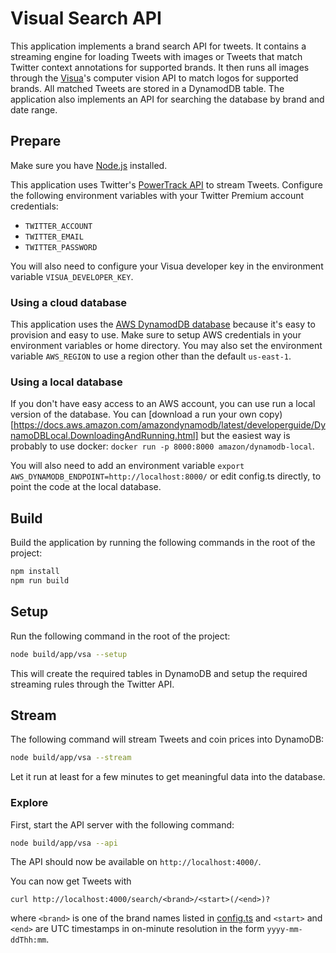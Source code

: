 # Visual Search API

This application implements a brand search API for tweets. It contains a streaming engine for loading Tweets with
images or Tweets that match Twitter context annotations for supported brands. It then runs all images through
the [Visua](https://visua.com/)'s computer vision API to match logos for supported brands. All matched Tweets
are stored in a DynamodDB table. The application also implements an API for searching the database by brand and
date range.

## Prepare

Make sure you have [Node.js](https://nodejs.org/) installed.

This application uses Twitter's
[PowerTrack API](https://developer.twitter.com/en/docs/twitter-api/enterprise/powertrack-api/overview) to
stream Tweets. Configure the following environment variables with your Twitter Premium account credentials:

* `TWITTER_ACCOUNT`
* `TWITTER_EMAIL`
* `TWITTER_PASSWORD`

You will also need to configure your Visua developer key in the environment variable `VISUA_DEVELOPER_KEY`.

### Using a cloud database

This application uses the [AWS DynamodDB database](https://aws.amazon.com/dynamodb/) because it's easy to
provision and easy to use. Make sure to setup AWS credentials in your environment variables or home
directory. You may also set the environment variable `AWS_REGION` to use a region other than the
default `us-east-1`.

### Using a local database

If you don't have easy access to an AWS account, you can use run a local version of the database. You can
[download a run your own copy)[https://docs.aws.amazon.com/amazondynamodb/latest/developerguide/DynamoDBLocal.DownloadingAndRunning.html]
but the easiest way is probably to use docker: `docker run -p 8000:8000 amazon/dynamodb-local`.

You will also need to add an environment variable `export AWS_DYNAMODB_ENDPOINT=http://localhost:8000/` or
edit config.ts directly, to point the code at the local database.

## Build

Build the application by running the following commands in the root of the project:

```bash
npm install
npm run build
```

## Setup

Run the following command in the root of the project:

```bash
node build/app/vsa --setup
```

This will create the required tables in DynamoDB and setup the required streaming rules through the
Twitter API.

## Stream

The following command will stream Tweets and coin prices into DynamoDB:

```bash
node build/app/vsa --stream
```

Let it run at least for a few minutes to get meaningful data into the database.

### Explore

First, start the API server with the following command:

```bash
node build/app/vsa --api
```

The API should now be available on `http://localhost:4000/`.

You can now get Tweets with

```
curl http://localhost:4000/search/<brand>/<start>(/<end>)?
```

where `<brand>` is one of the brand names listed in [config.ts](./config.ts) and `<start>`
and `<end>` are UTC timestamps in on-minute resolution in the form `yyyy-mm-ddThh:mm`.
